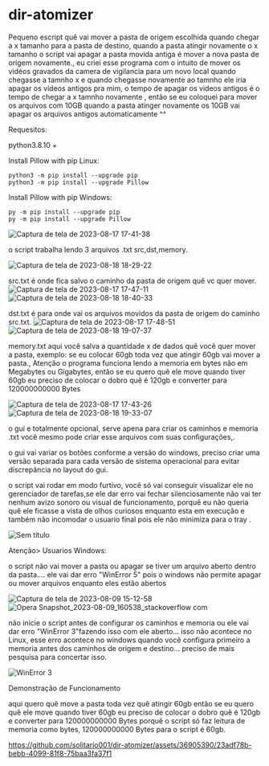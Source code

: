 # dir-atomizer

Pequeno escript quê  vai mover a pasta de origem escolhida quando chegar a x tamanho para a pasta de destino, quando a pasta atingir novamente o x tamanho o script vai apagar a pasta movida antiga é mover a nova pasta de origem novamente.,
eu criei esse programa com o intuito de mover os vidéos gravados da camera de vigilancia para um novo local quando chegasse a tamnho x e quando chegasse novamente ao tamnho ele iria apagar os videos antigos pra mim, o tempo de apagar os videos antigos
é o tempo de chegar a x tamnho novamente , então se eu coloquei para mover os arquivos com 10GB quando a pasta atinger novamente os 10GB vai apagar os arquivos antigos automaticamente ^^


Requesitos:

python3.8.10 +

Install Pillow with pip Linux:

    python3 -m pip install --upgrade pip
    python3 -m pip install --upgrade Pillow

Install Pillow with pip Windows:

    py -m pip install --upgrade pip
    py -m pip install --upgrade Pillow




![Captura de tela de 2023-08-17 17-41-38](https://github.com/solitario001/dir-atomizer/assets/36905390/2e069f79-9e48-4389-99d9-d299171e7dc1)



o script trabalha lendo 3 arquivos .txt src,dst,memory.

![Captura de tela de 2023-08-18 18-29-22](https://github.com/solitario001/dir-atomizer/assets/36905390/267fa9bd-4f9e-414d-b712-ba3465c2442f)

src.txt é onde fica salvo o caminho da pasta de origem quê vc quer mover.
![Captura de tela de 2023-08-17 17-47-11](https://github.com/solitario001/dir-atomizer/assets/36905390/72b2d87e-771e-4c20-9e8a-0c76231164a6)
![Captura de tela de 2023-08-18 18-40-33](https://github.com/solitario001/dir-atomizer/assets/36905390/c72fcb46-89b1-421a-af36-1ace7c7f7b0f)

dst.txt é para onde vai os arquivos movidos da pasta de origem do caminho src.txt.
![Captura de tela de 2023-08-17 17-48-51](https://github.com/solitario001/dir-atomizer/assets/36905390/2f82114b-f9d4-4926-b39d-55a5cfeb9892)
![Captura de tela de 2023-08-18 19-07-37](https://github.com/solitario001/dir-atomizer/assets/36905390/021081dc-88fc-45f5-b829-e3fe130754e4)

memory.txt aqui você salva a quantidade x de dados quê você quer mover a pasta, exemplo: se eu colocar 60gb toda vez que atingir 60gb vai mover a pasta., Atenção o programa funciona lendo a memoria em bytes não em Megabytes ou Gigabytes, então se eu quero quê ele move quando tiver 60gb eu preciso de colocar o dobro quê é 120gb e converter para 120000000000 Bytes 

![Captura de tela de 2023-08-17 17-43-26](https://github.com/solitario001/dir-atomizer/assets/36905390/7bf5e19c-000d-453e-a859-1ba556d9d8c3)
![Captura de tela de 2023-08-18 19-33-07](https://github.com/solitario001/dir-atomizer/assets/36905390/1469b164-86ba-4d6d-8021-cf9a4046b034)


o gui e totalmente opcional, serve apena para criar os caminhos e memoria .txt você mesmo pode criar esse arquivos com suas configurações,.

o gui vai variar os botões conforme a versão do windows, preciso criar uma versão separada para cada versão de sistema operacional para evitar discrepância no layout do gui.

o script vai rodar em modo furtivo, você só vai conseguir visualizar ele no gerenciador de tarefas,se ele dar erro vai fechar silenciosamente não vai ter nenhum avizo sonoro ou visual de funcionamento, porquê eu não queria quê ele ficasse a vista de olhos curiosos enquanto esta em execução e também não incomodar o usuario final pois ele não minimiza para o tray .

![Sem título](https://github.com/solitario001/dir-atomizer/assets/36905390/11504856-15d4-4745-8ac7-4c90d92d859f)


Atenção> Usuarios Windows:

o script não vai mover a pasta ou apagar se tiver um arquivo aberto dentro da pasta.... ele vai dar erro "WinError 5" pois o windows não permite apagar ou mover arquivos enquanto eles estão abertos

![Captura de tela de 2023-08-09 15-12-58](https://github.com/solitario001/dir-atomizer/assets/36905390/3a08922a-b5b0-4464-8a21-e496c5d64232)
![Opera Snapshot_2023-08-09_160538_stackoverflow com](https://github.com/solitario001/dir-atomizer/assets/36905390/0a52695c-967b-4c03-9e1b-df8fbbddf2f3)

não inicie o script antes de configurar os caminhos e memoria ou ele vai dar erro "WinError 3"fazendo isso com ele aberto... isso não acontece no Linux, esse erro acontece no windows quando você configura primeiro a memoria antes dos caminhos de origem e destino... preciso de mais pesquisa para concertar isso.

![WinError 3](https://github.com/solitario001/dir-atomizer/assets/36905390/f19a8ec8-9261-44a9-a03f-2edcafb13c4d)


Demonstração de Funcionamento

aqui quero quê move a pasta toda vez quê atingir 60gb então se eu quero quê ele move quando tiver 60gb eu preciso de colocar o dobro quê é 120gb e converter para 120000000000 Bytes porquê o script só faz leitura de memoria como bytes, 120000000000 Bytes para o script é 60gb. 


https://github.com/solitario001/dir-atomizer/assets/36905390/23adf78b-bebb-4099-81f8-75baa3fa37f1

